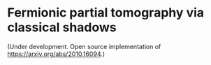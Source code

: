 # Fermionic partial tomography via classical shadows

(Under development. Open source implementation of https://arxiv.org/abs/2010.16094.)
